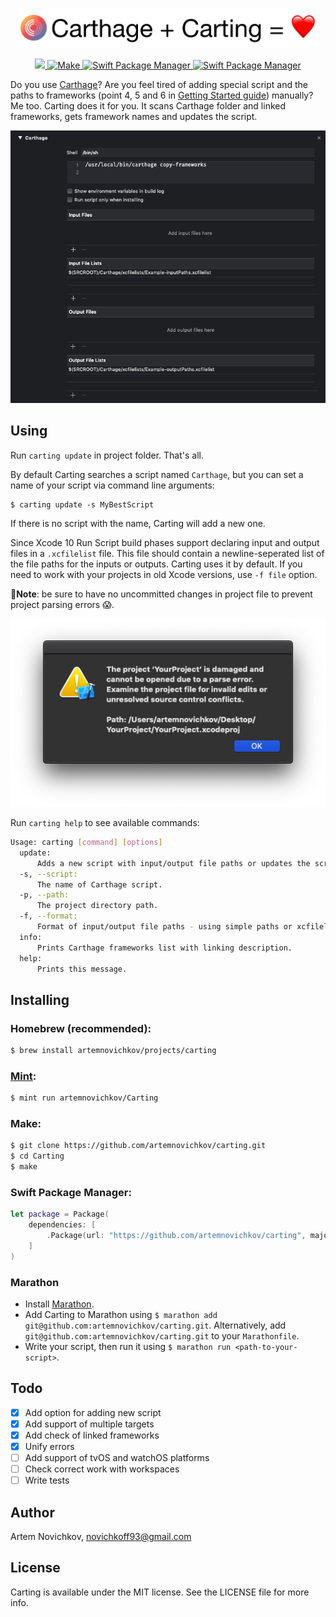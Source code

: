 <p align="center">
  <img src=".github/Logo.png" width="480" max-width="90%" alt="Carting" />
</p>


<p align="center">
	<a href="https://travis-ci.org/artemnovichkov/Carting">
        <img src="https://travis-ci.org/artemnovichkov/Carting.svg?branch=master" />
    <img src="https://img.shields.io/badge/homebrew-compatible-brightgreen.svg?style=flat" alt="Make" />
  <a href="https://swift.org/package-manager">
    <img src="https://img.shields.io/badge/spm-compatible-brightgreen.svg?style=flat" alt="Swift Package Manager" />
  </a>
  <a href="https://github.com/JohnSundell/Marathon">
    <img src="https://img.shields.io/badge/marathon-compatible-brightgreen.svg?style=flat" alt="Swift Package Manager" />
  </a>
</p>

Do you use [Carthage](https://github.com/Carthage/Carthage)? Are you feel tired of adding special script and the paths to frameworks (point 4, 5 and 6 in [Getting Started guide](https://github.com/Carthage/Carthage#getting-started)) manually? Me too. Carting does it for you. It scans Carthage folder and linked frameworks, gets framework names and updates the script.

<p align="center">
  <img src=".github/carting.png" max-width="90%" alt="Carting usage" />
</p>


## Using

Run `carting update` in project folder. That's all.

By default Carting searches a script named `Carthage`, but you can set a name of your script via command line arguments:

```
$ carting update -s MyBestScript
```

If there is no script with the name, Carting will add a new one.

Since Xcode 10 Run Script build phases support declaring input and output files in a `.xcfilelist` file. This file should contain a newline-seperated list of the file paths for the inputs or outputs. Carting uses it by default. If you need to work with your projects in old Xcode versions, use `-f file` option.

**🚨Note**: be sure to have no uncommitted changes in project file to prevent project parsing errors 😱.

<p align="center">
  <img src=".github/error.png" max-width="90%" alt="Project parsing error" />
</p>

Run `carting help` to see available commands:

```bash
Usage: carting [command] [options]
  update:
      Adds a new script with input/output file paths or updates the script named `Carthage`.
  -s, --script:
      The name of Carthage script.
  -p, --path:
      The project directory path.
  -f, --format:
      Format of input/output file paths - using simple paths or xcfilelists.
  info:
      Prints Carthage frameworks list with linking description.
  help:
      Prints this message.
```

## Installing

### Homebrew (recommended):

```bash
$ brew install artemnovichkov/projects/carting
```

### [Mint](https://github.com/yonaskolb/Mint):

```bash
$ mint run artemnovichkov/Carting
```

### Make:

```bash
$ git clone https://github.com/artemnovichkov/carting.git
$ cd Carting
$ make
```

### Swift Package Manager:

```swift
let package = Package(
    dependencies: [
        .Package(url: "https://github.com/artemnovichkov/carting", majorVersion: 1)
    ]
)
```
### Marathon

- Install [Marathon](https://github.com/johnsundell/marathon#installing).
- Add Carting to Marathon using `$ marathon add git@github.com:artemnovichkov/carting.git`. Alternatively, add `git@github.com:artemnovichkov/carting.git` to your `Marathonfile`.
- Write your script, then run it using `$ marathon run <path-to-your-script>`.

## Todo
 - [x] Add option for adding new script
 - [x] Add support of multiple targets
 - [x] Add check of linked frameworks
 - [x] Unify errors
 - [ ] Add support of tvOS and watchOS platforms
 - [ ] Check correct work with workspaces
 - [ ] Write tests

## Author

Artem Novichkov, novichkoff93@gmail.com

## License

Carting is available under the MIT license. See the LICENSE file for more info.

